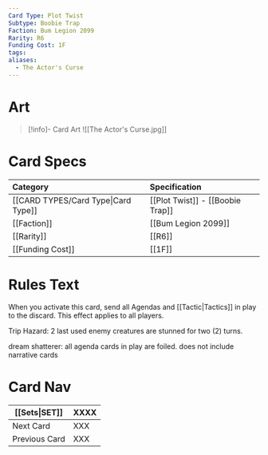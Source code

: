 ```yaml
---
Card Type: Plot Twist
Subtype: Boobie Trap
Faction: Bum Legion 2099
Rarity: R6
Funding Cost: 1F
tags: 
aliases:
  - The Actor's Curse
---
```

# Art

> [!info]- Card Art
> ![[The Actor's Curse.jpg]]

# Card Specs

| Category | Specification| 
| :--- | :--- |
| [[CARD TYPES/Card Type\|Card Type]] | [[Plot Twist]] - [[Boobie Trap]] |  
| [[Faction]] | [[Bum Legion 2099]] |  
| [[Rarity]] | [[R6]] |  
| [[Funding Cost]] | [[1F]] |  

# Rules Text  

When you activate this card, send all Agendas and [[Tactic|Tactics]] in play to the discard. This effect applies to all players.  

Trip Hazard: 2 last used enemy creatures are stunned for two (2) turns.

dream shatterer: all agenda cards in play are foiled. does not include narrative cards

# Card Nav

| [[Sets\|SET]]           | XXXX |
| ------------- | ------------------------------ |
| Next Card     | XXX |
| Previous Card | XXX |


